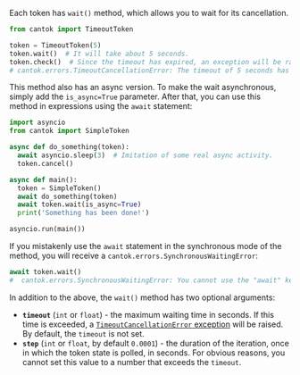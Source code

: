 Each token has `wait()` method, which allows you to wait for its cancellation.

```python
from cantok import TimeoutToken

token = TimeoutToken(5)
token.wait()  # It will take about 5 seconds.
token.check()  # Since the timeout has expired, an exception will be raised.
# cantok.errors.TimeoutCancellationError: The timeout of 5 seconds has expired.
```

This method also has an async version. To make the wait asynchronous, simply add the `is_async=True` parameter. After that, you can use this method in expressions using the `await` statement:

```python
import asyncio
from cantok import SimpleToken

async def do_something(token):
  await asyncio.sleep(3)  # Imitation of some real async activity.
  token.cancel()

async def main():
  token = SimpleToken()
  await do_something(token)
  await token.wait(is_async=True)
  print('Something has been done!')

asyncio.run(main())
```

If you mistakenly use the `await` statement in the synchronous mode of the method, you will receive a `cantok.errors.SynchronousWaitingError`:

```python
await token.wait()
#  cantok.errors.SynchronousWaitingError: You cannot use the "await" keyword in the synchronous mode of the method. Add the "is_async" (bool) argument.
```

In addition to the above, the `wait()` method has two optional arguments:

- **`timeout`** (`int` or `float`) - the maximum waiting time in seconds. If this time is exceeded, a [`TimeoutCancellationError` exception](/what_are_tokens/waiting/) will be raised. By default, the `timeout` is not set.
- **`step`** (`int` or `float`, by default `0.0001`) - the duration of the iteration, once in which the token state is polled, in seconds. For obvious reasons, you cannot set this value to a number that exceeds the `timeout`.
